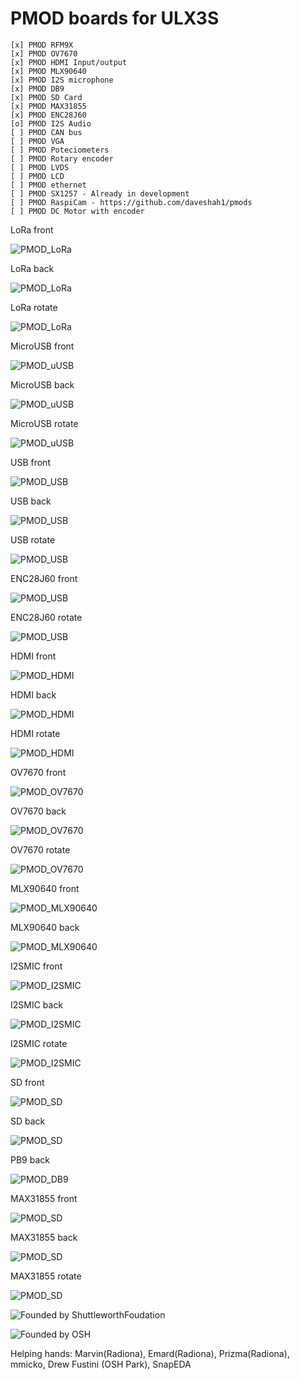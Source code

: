 # PMOD boards for ULX3S

    [x] PMOD RFM9X
    [x] PMOD OV7670
    [x] PMOD HDMI Input/output
    [x] PMOD MLX90640
    [x] PMOD I2S microphone
    [x] PMOD DB9
    [x] PMOD SD Card
    [x] PMOD MAX31855
    [x] PMOD ENC28J60
    [o] PMOD I2S Audio
    [ ] PMOD CAN bus
    [ ] PMOD VGA
    [ ] PMOD Poteciometers
    [ ] PMOD Rotary encoder
    [ ] PMOD LVDS
    [ ] PMOD LCD
    [ ] PMOD ethernet
    [ ] PMOD SX1257 - Already in development
    [ ] PMOD RaspiCam - https://github.com/daveshah1/pmods
    [ ] PMOD DC Motor with encoder
 
LoRa front

![PMOD_LoRa](pic/LoRa_Front.png)

LoRa back

![PMOD_LoRa](pic/LoRa_Back.png)

LoRa rotate

![PMOD_LoRa](pic/LoRa_Rotate.png)

MicroUSB front

![PMOD_uUSB](pic/USB_micro_Front.png)

MicroUSB back

![PMOD_uUSB](pic/USB_micro_Back.png)

MicroUSB rotate

![PMOD_uUSB](pic/USB_micro_Rotate.png)

USB front

![PMOD_USB](pic/USB_Front.png)

USB back

![PMOD_USB](pic/USB_Back.png)

USB rotate

![PMOD_USB](pic/USB_Rotate.png)

ENC28J60 front

![PMOD_USB](pic/ENC28J60_Front.png)

ENC28J60 rotate

![PMOD_USB](pic/ENC28J60_Rotate.png)

HDMI front

![PMOD_HDMI](pic/HDMI_I_FRONT.png)

HDMI back

![PMOD_HDMI](pic/HDMI_I_BACK.png)

HDMI rotate

![PMOD_HDMI](pic/HDMI_I_ROTATE.png)

OV7670 front

![PMOD_OV7670](pic/OV7670_Front.png)

OV7670 back

![PMOD_OV7670](pic/OV7670_Back.png)

OV7670 rotate

![PMOD_OV7670](pic/OV7670_Rotate.png)

MLX90640 front

![PMOD_MLX90640](pic/MLX90640_Front.png)

MLX90640 back

![PMOD_MLX90640](pic/MLX90640_Back.png)

I2SMIC front

![PMOD_I2SMIC](pic/I2SMIC_Front.png)

I2SMIC back

![PMOD_I2SMIC](pic/I2SMIC_Back.png)

I2SMIC rotate

![PMOD_I2SMIC](pic/I2SMIC_Rotate.png)

SD front

![PMOD_SD](pic/SD_Front.png)

SD back

![PMOD_SD](pic/SD_Back.png)

PB9 back

![PMOD_DB9](pic/DB9_Back.png)

MAX31855 front

![PMOD_SD](pic/MAX31855_Front.png)

MAX31855 back

![PMOD_SD](pic/MAX31855_Back.png)

MAX31855 rotate

![PMOD_SD](pic/MAX31855_Rotate.png)

![Founded by ShuttleworthFoudation](https://github.com/ShuttleworthFoundation/Logos/blob/master/Shuttleworth%20Funded/Shuttleworth%20Funded%20Black/Shuttleworth%20Funded.svg)

![Founded by OSH](pic/HexLogo-Purple.svg) 

Helping hands: Marvin(Radiona), Emard(Radiona), Prizma(Radiona), mmicko, Drew Fustini (OSH Park), SnapEDA
